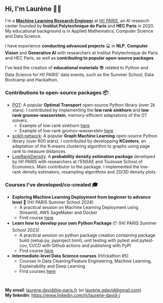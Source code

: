 ## Hi, I'm Laurène 👋👩

<!--
**laudavid/laudavid** is a ✨ _special_ ✨ repository because its `README.md` (this file) appears on your GitHub profile.

Here are some ideas to get you started:

- 🔭 I’m currently working on ...
- 🌱 I’m currently learning ...
- 👯 I’m looking to collaborate on ...
- 🤔 I’m looking for help with ...
- 💬 Ask me about ...
- 📫 How to reach me: ...
- 😄 Pronouns: ...
- ⚡ Fun fact: ...
-->

I'm a <b><u>Machine Learning Research Engineer</u></b> at [Hi! PARIS](https://www.hi-paris.fr/), an AI research center founded by **Institut Polytechnique de Paris** and **HEC Paris** in 2020. My educational background is in Applied Mathematics, Computer Science and Data Science.

I have experience **conducting advanced projects** 💻 in **NLP**, **Computer Vision** and **Generative AI** with researchers at Institut Polytechnique de Paris and HEC Paris, as well as **contributing to popular open-source packages**. <br>

I've lead the creation of **educational materials** 📚 related to Python and Data Science for Hi! PARIS' data events, such as the Summer School, Data Bootcamp and Hackathon. 


### Contributions to open-source packages 📦
- [POT](https://github.com/PythonOT/POT): A popular **Optimal Transport** open-source Python library (over 2k stars). I contributed by implementing the **low rank sinkhorn** and **low rank gromov-wasserstein**, memory-efficient adaptations of the OT solvers.
  - Example of low-rank sinkhorn [here](https://pythonot.github.io/auto_examples/others/plot_lowrank_sinkhorn.html#sphx-glr-auto-examples-others-plot-lowrank-sinkhorn-py)
  - Example of low-rank gromov-wasserstein [here](https://pythonot.github.io/auto_examples/others/plot_lowrank_GW.html#sphx-glr-auto-examples-others-plot-lowrank-gw-py)
- [scikit-network](https://github.com/sknetwork-team/scikit-network): A popular **Graph Machine Learning** open-source Python library (over 600 stars). I contributed by developping **KCenters**, an adaptation of the K-means clustering algorithm to graphs using page rank to measure distances.
- [LowRankDensity](https://github.com/hi-paris/Lowrankdensity). A **probability density estimation package** developed by Hi! PARIS with researchers at l'ENSAE and Toulouse School of Economics. Main contributor to the package. I implemented the low-rank density estimators, resampling algorithms and 2D/3D density plots.


### Courses I've developed/co-created 🎓
- **Exploring Machine Learning Deployment from beginner to advance level** 🚀 (Hi! PARIS Summer School 2024)
  - A practical session on Machine Learning Deployment using Streamlit, AWS SageMaker and Docker 
  - Find course [here](https://github.com/laudavid/ss2024_deploy_app)
- **Learn how to develop your own Python Package** 📦 (Hi! PARIS Summer School 2023)
  - A practical session on python package creation containing package build (setup.py, pyproject.toml), unit testing with pytest and pytest-cov, CI/CD with Github actions and publishing with PyPI
  - Find course [here](https://github.com/laudavid/Summer_School_Package)
- **Intermediate-level Data Science courses** (Hi!ckathon #5)
  - Courses in Data Cleaning/Feature Engineering, Machine Learning, Explainability and Deep Learning
  - Find courses [here](https://github.com/hi-paris/Hickathon5)
 
<br>
 
**My email**: laurene.david@ip-paris.fr (or laurene.gdavid@gmail.com) <br>
**My linkedin**: https://www.linkedin.com/in/laurene-david-/
